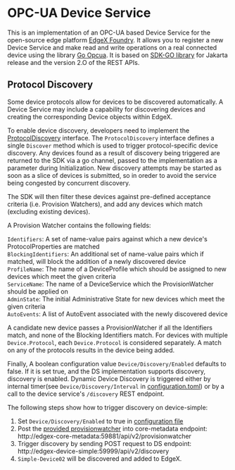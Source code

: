 # OPC-UA Device Service

This is an implementation of an OPC-UA based Device Service for the open-source edge platform [EdgeX Foundry](https://github.com/edgexfoundry). It allows you to register a new Device Service and make read and write operations on a real connected device using the library [Go Opcua](https://github.com/gopcua/opcua). It is based on [SDK-GO library](https://github.com/edgexfoundry/device-sdk-go) for Jakarta release and the version 2.O of the REST APIs.



## Protocol Discovery

Some device protocols allow for devices to be discovered automatically.
A Device Service may include a capability for discovering devices and creating the corresponding Device objects within EdgeX.  

To enable device discovery, developers need to implement the [ProtocolDiscovery](../pkg/models/protocoldiscovery.go) interface.
The `ProtocolDiscovery` interface defines a single `Discover` method which is used to trigger protocol-specific device discovery.
Any devices found as a result of discovery being triggered are returned to the SDK via a go channel, passed to the implementation as a parameter during Initialization.
New discovery attempts may be started as soon as a slice of devices is submitted, so in oreder to avoid the service being congested by concurrent discovery.
  
The SDK will then filter these devices against pre-defined acceptance criteria (i.e. Provision Watchers), and add any devices which match (excluding existing devices).

A Provision Watcher contains the following fields:

`Identifiers`: A set of name-value pairs against which a new device's ProtocolProperties are matched  
`BlockingIdentifiers`: An additional set of name-value pairs which if matched, will block the addition of a newly discovered device  
`ProfileName`: The name of a DeviceProfile which should be assigned to new devices which meet the given criteria  
`ServiceName`: The name of a DeviceService which the ProvisionWatcher should be applied on  
`AdminState`: The initial Administrative State for new devices which meet the given criteria  
`AutoEvents`: A list of AutoEvent associated with the newly discovered device 
 
A candidate new device passes a ProvisionWatcher if all the Identifiers match, and none of the Blocking Identifiers match.
For devices with multiple `Device.Protocol`, each `Device.Protocol` is considered separately. A match on any of the protocols results in the device being added.

Finally, A boolean configuration value `Device/Discovery/Enabled` defaults to false. If it is set true, and the DS implementation supports discovery, discovery is enabled.
Dynamic Device Discovery is triggered either by internal timer(see `Device/Discovery/Interval` in [configuration.toml](cmd/device-simple/res/configuration.toml)) or by a call to the device service's `/discovery` REST endpoint.

The following steps show how to trigger discovery on device-simple:
1. Set `Device/Discovery/Enabled` to true in [configuration file](cmd/device-simple/res/configuration.toml)
2. Post the [provided provisionwatcher](cmd/device-simple/res/provisionwatcher.json) into core-metadata endpoint: http://edgex-core-metadata:59881/api/v2/provisionwatcher
3. Trigger discovery by sending POST request to DS endpoint: http://edgex-device-simple:59999/api/v2/discovery
4. `Simple-Device02` will be discovered and added to EdgeX.
